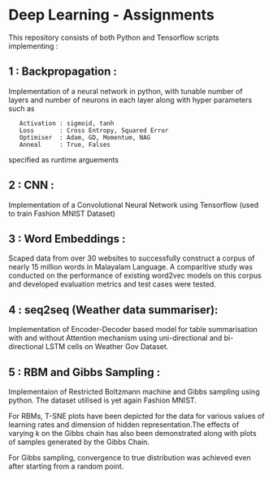 # Deep Learning - Assignments
This repository consists of both Python and Tensorflow scripts implementing : 

## 1 : Backpropagation :
Implementation of a neural network in python, with tunable number of layers and number of neurons in each layer along with hyper parameters such as 

       Activation : sigmoid, tanh       
       Loss       : Cross Entropy, Squared Error
       Optimiser  : Adam, GD, Momentum, NAG
       Anneal     : True, Falses                  
specified as runtime arguements
       
## 2 : CNN :
Implementation of a Convolutional Neural Network using Tensorflow (used to train Fashion MNIST Dataset)
      
## 3 : Word Embeddings :
Scaped data from over 30 websites to successfully construct a corpus of nearly 15 million words in Malayalam Language. A comparitive study was conducted on the performance of existing word2vec models on this corpus and developed evaluation metrics and test cases were tested.

## 4 : seq2seq (Weather data summariser):
Implementation of Encoder-Decoder based model for table summarisation with and without Attention mechanism using uni-directional and bi-directional LSTM cells on Weather Gov Dataset.
      
## 5 : RBM and Gibbs Sampling :
Implementaion of Restricted Boltzmann machine and Gibbs sampling using python. The dataset utilised is yet again Fashion MNIST.
      
For RBMs, T-SNE plots have been depicted for the data for various values of learning rates and dimension of hidden representation.The effects of varying k on the Gibbs chain has also been demonstrated along with plots of samples generated by the Gibbs Chain.
      
For Gibbs sampling, convergence to true distribution was achieved even after starting from a random point.
      
 
